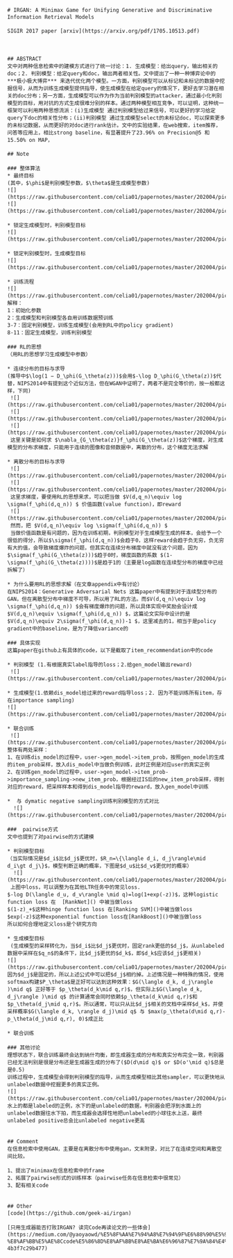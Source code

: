 	# IRGAN: A Minimax Game for Unifying Generative and Discriminative Information Retrieval Models
	
	SIGIR 2017 paper [arxiv](https://arxiv.org/pdf/1705.10513.pdf)
	
	
	
	## ABSTRACT
	文中对两种信息检索中的建模方式进行了统一讨论：1. 生成模型：给出query，输出相关的doc；2. 判别模型：给定query和doc，输出两者相关性。文中提出了一种一种博弈论中的 ***极小极大博弈*** 来迭代优化两个模型。一方面，判别模型可以从标记和未标记的数据中挖掘信号，从而为训练生成模型提供指导，使生成模型在给定query的情况下，更好去学习潜在相关的doc分布；另一方面，生成模型可以作为作为当前判别模型的attacker，通过最小化判别模型的目标，用对抗的方式生成很难分别的样本。通过两种模型相互竞争，可以证明，这种统一框架可以利用两种思想流派：(i)生成模型 通过判别模型给过来信号，可以更好的学习给定query下doc的相关性分布；(ii)判别模型 通过生成模型select的未标记doc，可以探索更多的未标记数据，从而更好的对doc进行rank估计。文中的实验结果，在web搜索，item推荐，问答等应用上，相比strong baseline，有显著提升了23.96% on Precision@5 和 15.50% on MAP，
	
	## Note
	
	### 整体算法
	* 最终目标  
	(其中，$\phi$是判别模型参数，$\theta$是生成模型参数)
	![](https://raw.githubusercontent.com/celia01/papernotes/master/202004/pic/1.png)
	![](https://raw.githubusercontent.com/celia01/papernotes/master/202004/pic/2.png)
	
	* 锁定生成模型时，判别模型目标
	![](https://raw.githubusercontent.com/celia01/papernotes/master/202004/pic/3.png)
	
	* 锁定判别模型时，生成模型目标
	![](https://raw.githubusercontent.com/celia01/papernotes/master/202004/pic/4.png)
	
	* 训练流程
	![](https://raw.githubusercontent.com/celia01/papernotes/master/202004/pic/6.png)
	解释：  
	1：初始化参数  
	2：生成模型和判别模型各自用训练数据预训练  
	3-7：固定判别模型，训练生成模型(会用到RL中的policy gradient)  
	8-11：固定生成模型，训练判别模型 
	
	### RL的思想
	（用RL的思想学习生成模型中参数）  
	
	* 连续分布的目标与求导
	(推导中$\log(1 − D_\phi(G_\theta(z)))$会用$-\log D_\phi(G_\theta(z))$代替，NIPS2014中有提到这个近似方法，但在WGAN中证明了，两者不是完全等价的，按一般都这样，下同)
	 ![](https://raw.githubusercontent.com/celia01/papernotes/master/202004/pic/12.png)
	 ![](https://raw.githubusercontent.com/celia01/papernotes/master/202004/pic/13.png)
	 ![](https://raw.githubusercontent.com/celia01/papernotes/master/202004/pic/10.png)
	 这里关键是如何求 $\nabla_{G_\theta(z)}f_\phi(G_\theta(z))$这个梯度，对生成模型的分布求梯度，只能用于连续的图像和音频数据中，离散的分布，这个梯度无法求解
	  
	* 离散分布的目标与求导
	 ![](https://raw.githubusercontent.com/celia01/papernotes/master/202004/pic/4.png)
	 ![](https://raw.githubusercontent.com/celia01/papernotes/master/202004/pic/5.png)
	 这里求梯度，要使用RL的思想来求，可以把当做 $V(d,q_n)\equiv log \sigma(f_\phi(d,q_n)) $ 价值函数(value function)，即reward
	 ![](https://raw.githubusercontent.com/celia01/papernotes/master/202004/pic/11.png)
	 然而，把 $V(d,q_n)\equiv log \sigma(f_\phi(d,q_n)) $  
	 当做价值函数是有问题的，因为在训练初期，判别模型对于生成模型生成的样本，会给予一个很低的得分，所以$\sigma(f_\phi(d,q_n))$会趋于0，这样reward会趋于负无穷，负无穷有大的值，会导致梯度爆炸的问题，但其实在连续分布梯度中就没有这个问题，因为 $\sigma(f_\phi(G_\theta(z)))$趋于0时，梯度函数的系数 $(1-\sigma(f_\phi(G_\theta(z))))$是趋于1的（主要是log函数在连续型分布的梯度中已经拆解了）
	
	* 为什么要用RL的思想求解（在文章appendix中有讨论）  
	在NIPS2014：Generative Adversarial Nets 这篇paper中有提到对于连续型分布的GAN，但在离散型分布中梯度不可导，所以用了RL的方法。而$V(d,q_n)\equiv log \sigma(f_\phi(d,q_n)) $会有梯度爆炸的问题，所以具体实现中奖励会设计成$V(d,q_n)\equiv \sigma(f_\phi(d,q_n)) $，这篇论文实际中设计的是 $V(d,q_n)\equiv 2\sigma(f_\phi(d,q_n))-1 $，这里减去的1，相当于是policy gradient中的baseline，是为了降低variance的
	
	### 具体实现
	这篇paper在github上有具体的code，以下是截取了item_recommendation中的code  
	
	* 判别模型 (1.有根据真实label指导的loss；2.给gen_model输出reward)
	 ![](https://raw.githubusercontent.com/celia01/papernotes/master/202004/pic/7.png)
	
	* 生成模型(1.依赖dis_model给过来的reward指导loss；2. 因为不能训练所有item，存在importance sampling)
	![](https://raw.githubusercontent.com/celia01/papernotes/master/202004/pic/8.png)
	
	* 联合训练
	 ![](https://raw.githubusercontent.com/celia01/papernotes/master/202004/pic/9.png)
	整体有两处采样：  
	1、在训练dis_model的过程中，user->gen_model->item_prob，按照gen_model的生成的item_prob采样，放入dis_model中当做负例训练，此时正例是对应user的真实正例  
	2、在训练gen_model的过程中，user->gen_model->item_prob->importance_sampling->new_item_prob，根据经过IS后的new_item_prob采样，得到对应的reward，把采样样本和得到dis_model指导的reward，放入gen_model中训练
	 
	*  与 dymatic negative sampling训练判别模型的方式对比
	  ![](https://raw.githubusercontent.com/celia01/papernotes/master/202004/pic/14.png)
	  
	###  pairwise方式
	文中也提到了对pairwise的方式建模
	
	* 判别模型目标
	（当实际情况是$d_i$比$d_j$更优时，$R_n=\{\langle d_i, d_j\rangle\mid d_i\gt d_j\}$，模型判断正确的概率，下图是$d_u$比$d_v$更优时的概率）
	  ![](https://raw.githubusercontent.com/celia01/papernotes/master/202004/pic/15.png)
	 上图中loss，可以调整为在其他LTR任务中的常见loss.  
	$-log D(\langle d_u, d_v\rangle \mid q)=log(1+exp(-z))$，这种logistic function loss 在  [RankNet]() 中被当做loss  
	$(1-z)_+$这种hinge function loss 在[Ranking SVM]()中被当做loss  
	$exp(-z)$这种exponential function loss在[RankBoost]()中被当做loss  
	所以如何合理地定义loss是个研究方向
	
	* 生成模型目标
	 (生成模型的采样转化为，当$d_i$比$d_j$更优时，固定rank更低的$d_j$，从unlabeled数据中采样在$q_n$的条件下，比$d_j$更优的$d_k$，即$d_k$应该$d_j$更相关)
	![](https://raw.githubusercontent.com/celia01/papernotes/master/202004/pic/16.png)
	因为$d_j$是固定的，所以上述公式中可以把$d_j$相约掉。上述情况是一种特殊的情况，使用softmax构建$P_\theta$是正好可以达到这种效果：$G(\langle d_k, d_j\rangle )\mid q$ 正好等于 $p_\theta(d_k\mid q,r)$，但实际上$G(\langle d_k, d_j\rangle )\mid q$ 的计算通常会同时依赖$p_\theta(d_k\mid q,r)$和$p_\theta(d_j\mid q,r)$。所以通常，可以只从比$d_j$相关的文档中采样$d_k$，并使采样概率$G(\langle d_k, \rangle d_j)\mid q$ 与 $max(p_\theta(d\mid q,r)-p_\theta(d_j\mid q,r), 0)$成正比
	
	* 联合训练
	
	### 其他讨论
	理想状态下，联合训练最终会达到纳什均衡，即生成器生成的分布和真实分布完全一致，判别器已经无法判别是很是分布还是生成器生成的分布了($D(d\mid q)$ or $D(o'\mid q)$总是是0.5)
	训练过程中，生成模型会得到判别模型的指导，从而生成模型相比其他sampler，可以更快地从unlabeled数据中挖掘更多的真实正例。
	![](https://raw.githubusercontent.com/celia01/papernotes/master/202004/pic/17.png)
	水上的都是labeled的正例，水下的是unlabeled的数据，判别器会把浮到水面上的 unlabeled数据往水下拍，而生成器会选择性地把unlabeled的小球往水上送，最终unlabeled positive总会比unlabeled negative更高
	
	
	## Comment
	在信息检索中使用GAN，主要是在离散分布中使用gan，文末附录，对比了在连续空间和离散空间比较。
	
	1、提出了minimax在信息检索中的frame  
	2、拓展了pairwise形式的训练样本（pairwise任务在信息检索中很常见）  
	3、配有相关code  
	
	
	## Other
	[code](https://github.com/geek-ai/irgan)
	
	[只用生成器能否打败IRGAN? 读完Code再读论文的一些体会](https://medium.com/@yaoyaowd/%E5%8F%AA%E7%94%A8%E7%94%9F%E6%88%90%E5%99%A8%E8%83%BD%E5%90%A6%E6%89%93%E8%B4%A5irgan-%E8%AF%BB%E5%AE%8Ccode%E5%86%8D%E8%AF%BB%E8%AE%BA%E6%96%87%E7%9A%84%E4%B8%80%E4%BA%9B%E4%BD%93%E4%BC%9A-4b3f7c29b477)
	
	
	

